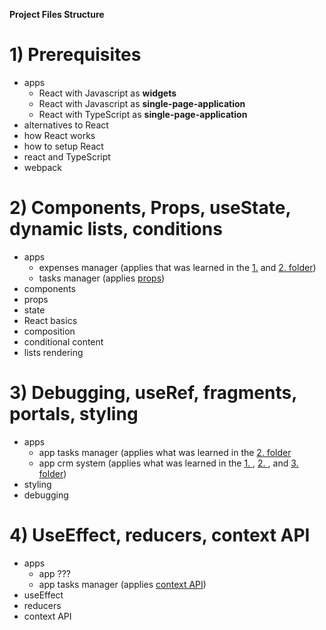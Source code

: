 **Project Files Structure**

# 1) Prerequisites

- apps
  - React with Javascript as **widgets**
  - React with Javascript as **single-page-application**
  - React with TypeScript as **single-page-application**
- alternatives to React
- how React works
- how to setup React
- react and TypeScript
- webpack

# 2) Components, Props, useState, dynamic lists, conditions

- apps
  - expenses manager (applies that was learned in the [1.](./1_prerequisites/) and [2. folder]())
  - tasks manager (applies [props](./2_components-props-useState-lists-conditions/props/props-basics.md))
- components
- props
- state
- React basics
- composition
- conditional content
- lists rendering

# 3) Debugging, useRef, fragments, portals, styling

- apps
  - app tasks manager (applies what was learned in the [2. folder]()
  - app crm system (applies what was learned in the [1. ](./1_prerequisites/), [2. ](./2_components-props-useState-lists-conditions/), and [3. folder](./3_debugging-useRef-fragments-portals-styling/))
- styling
- debugging

# 4) UseEffect, reducers, context API

- apps
  - app ??? 
  - app tasks manager (applies [context API](./4_useEffect-useEffect-reducers-contextApi/context-api.md))
- useEffect
- reducers
- context API